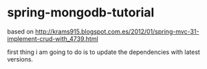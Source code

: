 spring-mongodb-tutorial
=======================

based on http://krams915.blogspot.com.es/2012/01/spring-mvc-31-implement-crud-with_4739.html

first thing i am going to do is to update the dependencies with latest versions.
